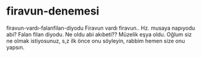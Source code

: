 # firavun-denemesi
firavun-vardı-falanfilan-diyodu
Firavun vardı firavun.. Hz. musaya napıyodu abi? Falan filan diyodu. Ne oldu abi akıbeti?? Müzelik eşya oldu. Oğlum siz ne olmak istiyosunuz, s,z ilk önce onu söyleyin, rabbim hemen size onu yapsın.
